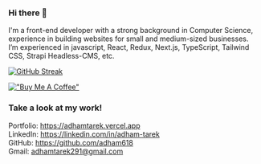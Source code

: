 
### Hi there 👋
I'm a front-end developer with a strong background in Computer Science, experience in building websites for small and medium-sized businesses.<br/>
I’m experienced in javascript, React, Redux, Next.js, TypeScript, Tailwind CSS,  Strapi Headless-CMS, etc.

[![GitHub Streak](http://github-readme-streak-stats.herokuapp.com?user=adham618&date_format=M%20j%5B%2C%20Y%5D&currStreakLabel=000000&ring=000000&fire=000000)](https://git.io/streak-stats)<br/>

[!["Buy Me A Coffee"](https://www.buymeacoffee.com/assets/img/custom_images/orange_img.png)](https://www.buymeacoffee.com/adhamtarek)

### Take a look at my work!

Portfolio: https://adhamtarek.vercel.app<br>
LinkedIn: https://linkedin.com/in/adham-tarek<br>
GitHub: https://github.com/adham618<br>
Gmail: adhamtarek291@gmail.com<br>
